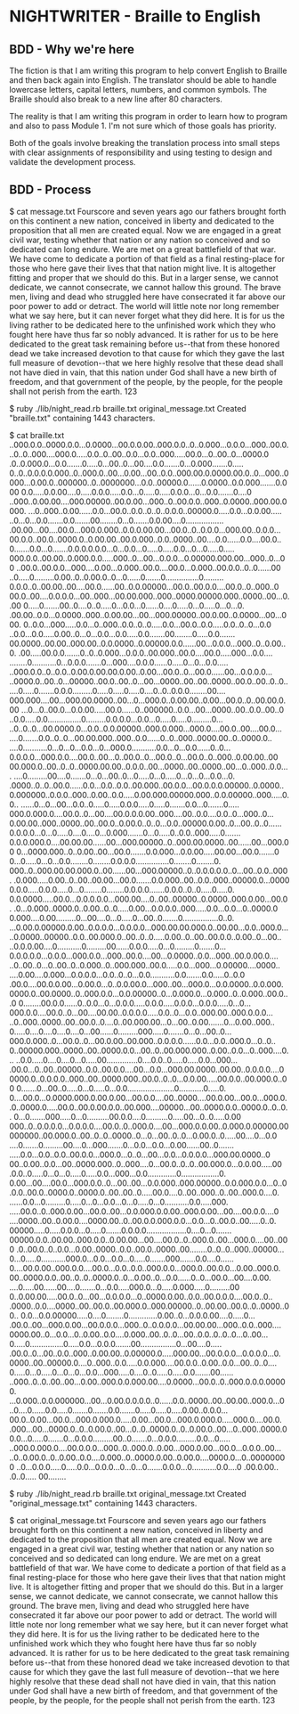 # NIGHTWRITER - Braille to English

## BDD - Why we're here
The fiction is that I am writing this program to help convert English to Braille and then back again into English. The translator should be able to handle lowercase letters, capital letters, numbers, and common symbols. The Braille should also break to a new line after 80 characters.

The reality is that I am writing this program in order to learn how to program and also to pass Module 1. I'm not sure which of those goals has priority.

Both of the goals involve breaking the translation process into small steps with clear assignments of responsibility and using testing to design and validate the development process.

## BDD - Process

$ cat message.txt
Fourscore and seven years ago our fathers brought forth on this continent a new nation, conceived in liberty and dedicated to the proposition that all men are created equal. Now we are engaged in a great civil war, testing whether that nation or any nation so conceived and so dedicated can long endure. We are met on a great battlefield of that war. We have come to dedicate a portion of that field as a final resting-place for those who here gave their lives that that nation might live. It is altogether fitting and proper that we should do this. But in a larger sense, we cannot dedicate, we cannot consecrate, we cannot hallow this ground. The brave men, living and dead who struggled here have consecrated it far above our poor power to add or detract. The world will little note nor long remember what we say here, but it can never forget what they did here. It is for us the living rather to be dedicated here to the unfinished work which they who fought here have thus far so nobly advanced. It is rather for us to be here dedicated to the great task remaining before us--that from these honored dead we take increased devotion to that cause for which they gave the last full measure of devotion--that we here highly resolve that these dead shall not have died in vain, that this nation under God shall have a new birth of freedom, and that government of the people, by the people, for the people shall not perish from the earth. 123

$ ruby ./lib/night_read.rb braille.txt original_message.txt
Created "braille.txt" containing 1443 characters.

$ cat braille.txt
..000.0.0..0000.0.0...0.0000...00.0.0.00..000.0.0..0..0.000...0.0.0...000..00.0.
..0..0..000....000.0.....0.0..0..00..0.0...0.0..000.....00.0...0..00..0...0000.0
.0..0.000.0...0.0.......0.....0...00..0...00....0.0.......0...0.000.......0.....
0..0..0.0.0.0.000..0..000.0..00...0.00...00..0.0..000.00.0.0000.00.0..0...000..0
000...0.00.0..000000..0..0000000...0.0..00000.0......0.0000..0.0.000.......0.000
0.0.....0.0.00....0.....0.0.0.....0.0...0.....0.....0.0.0...0...0.0.......0....0
..000..0.00.00....000.00000..00.0.00...000..0..00.0.0..000..0.0000..000.00.0000.
...0..000..0.00......0.0...00.0..0.0..0..0..0.0.0..00000.0.....0.0...0.0.00.....
..0...0...0.0.......0.0.......00........0...0.......0.0.00....0.................
.00.00...00....00.0...000.0.000..0.0.0.00.00...00.0..0..0.0.0...000.00..0.0.0...
00.0.0..00.0..0000.0..0.00.00..00.0.000..0.0..0000..00....0.0......0.0....00.0..
0.......0.0...0.......0.0.0.0.0.0...0...0.0...0.....0.....0.0...0...0.....0.....
000.0.0..00.00..0.000.0.0.....000..0...00...0.0.0...0.00000.000.00...000..0...00
..00.0..00.0.0...000....0.00...0.000..00.0....00.0...0.000..00.0.0..0..0......00
..0.....0.........0.00..0..0.00.0..0...0......0.......0...............0.........
0.0.0..0..00.00..00....00.0......00..0.0.00000...00.0..00.0.0....00.0..0..000..0
00.0..00....0.0.0.0...00..000...00.00.000..000..0000.00000.000..0000..00...0..00
0.....0.......00..0....0..0.....0...0.0...0......0....0.....0...0.....0...0...0.
.00.00..0.0...0.0000..000..0.00.00...00...000.00000..00.0.00..0.0000...00...000.
0..0.0...000.....0.0...0..000..0.0..0..0.....0.0...00.0..0.0.....0.0..0..0...0.0
..0.0...0.0.....0.00..0...0...0.0...0.0.....0.0.......00........0.....0.0.......
00.0000..00.00..000.00..0.0.0000..0.00000.0.0......00...0.0.0...000..0..0.00..0.
.00.....00.0.0.......0..0..0.000...0.0.0..00.000..00.0....00.0.....000...0.0....
........0...........0...0.0.0.......0...000....0.0.0......0.....0...0...0.0.....
..000.0.0..0..0.0..0.00.0.00.00.0.00..0.00...00.0..0...00.0......00...0.0.0.0...
..0000.0..00..0...00000..00.0..00..0...00...0000..00..00..0000..00.0..00..0..0..
....0.....0.......0.0.0.........0.....0.....0.....0....0..0..0.0.0........00....
000.000....00...000.00.0000..00...0...000.0..0.00.00..0.00...00.0..0..00.00.0.00
...0...0..00.0...0.0.00.....00.0......0..000000..0.0...00...0000..00..0.0..00..0
..0.0.....0.0...............0.........0.0.0.0...0.0...0.....0.....0.........0...
..0..0..0...00.0000.0...0.0..0.0.00000..000.0.000...000.0....00.0..00....00.0...
....0.......0.0..0..0...00.00.000..000..0.0......0..0..000..0000.00..0..0000.0..
....0...........0...0...0...0.0...0...000.0...........0.0...0...0.0......0..0...
0.0.0.0...000.0.0....00.0..00...0..00.0..0...00.0..0...00.0..0..000..0.00.00..00
00.000.0..00..0..0..0000.00.00..0.0.0..00...0000..00..0000..00...0..000..0.0....
....0.........00....0.......0...0...00..0...0.....0...0.....0...0...0...0.0...0.
.0000..0..0..00.0......0.0...0.0..0.0..00.000..00.0.0...00.0.0.0.00000..0.0000..
0.000000..0.0.0..000..0.00..0.0.....0.00.000.00000.000..0.0.00000..000.....0.0..
......0...0...00...0.0..0.....0.....0.0.0.....0.....0.......0.0...0.......0.....
000.0.000.0....00.0..0...00....00.0.0.0.00..000....00..0.0....0.0..0...000..0...
0.00.00..000..0000..00..00.0..0.00.0..0..0...0.0..00000.0.00..0...00..0..0......
0.0.0.0...0...0.....0....0....0...0.000.......0...0.....0..0.0..000.....0.......
0.0.0.000.0....00.00.00......00...000.00000..0..000.00.0000..00......00...000.00
0...0000.000..0..0.00..00...00.0.......0.0.000...0.0.00.....00.00...00.0.......0
0...0.....0...0...0.0........0........0.0.0.0...............0........0........0.
000..0..000.00.00.000.0..00......00...000.00000..0..0.0.0.0.0..0...00..0.0..000.
.0.000.....0.00..0..00..00.00...00.0.......0.0.000..00..0.0..000..00000.0...0000
0.0.0.....0.0.0.....0...0........0........0.0.0.0.......0.0.0..0..0.....0.....0.
0.0.0000.....00.0...0.0.0.0.0...000.00....0..00..00000..0.0000..000.0.00...00.0.
.0...0.000..0000.0..0.00..0..0.....0.00...0.0.0.0..000.....0.0...0.0...0..0000.0
0.000....0.00.........0...00....0...0.....0...00..0.......0................0..0.
...0.00.0.00000.0.00..0.0.0.0...0.0.0.0...000.00.00.000.0..00.00...0.0..000.0...
..0.0000..00000..0.0..00.000.0..00..0..0.....0.00..0..00..00.0.0..0.00..0...00..
..0.0.0.00....0...........0.........00......0.0.0.....0...0.........0.......0...
0.0.0.0.0...0.0.0...000.0.0...000..00.0....00...0.0000..0.0...000..00.0.00.0....
..0..00..0...0..00..0..0.000..0..000.000..00.0.....0.0...000...0.00000....0000..
....0.00....0.000...0.0.0.0...0.0..0..0...0.0...........0.0.......0.0.....0..0.0
.00.0....00.0.0.00...0.00.0...0..0.0.00.0...000..00...000.0...0.0.0000..0.0.000.
0000.0..00.0000..0..000.0.0...0.0.00000..0...0.000.0...0.000..0..0.000..00.0...0
0........00.0.0......0..0.0...0...0.0.0.....0.0.0.....0.0.0...0.0.0.....0...0...
000.0.0....00.0..0...00....00.00..0.0.0.0.....0.0..0...0.0..000.00..000.0.0.0...
..0..000..0000..00..00.0..0....0..00.000.00...0...00..0.00.......0...0.00..000..
0.....0....0....0....0....0...00......0.........000.....0.......0...0...00..0...
000.0.000..0...00.0..0...00.0.00..00.000..0.0.0.0......0.0...0.0..000.0...0..0..
0..00000.000..0000..00..0000.0.0...00..0..00.000.000..0.00..0.0...0..000....0...
..0.0.....0....0....0...0.....00..............0....0.0..0.....0.....0.0...000...
.00.0...0..00..00000..0.0..00.0.0....00...0.0...000.00.0000..00.00..0.0.0.0....0
0000.0..0.0.0.0..000..00..0000.000..00.0..0..0...0.0.00.....00.0.0..00.000.0..00
0.......0...00..0.....0...0.....0...0.0.....................0...........0.....0.
0....00.0...0.0000.000.0.00.0.00...00.0.0....00..0000....00.0.00...00.0...000.0.
.0..0000.0.....00.0..00.0.00.0.0..00.000....00000...00..0000.0.0..0000.0..0..0..
0...0.......000.....0...0..........00.0.0....0..........0.....00...0..0.....0.00
000..0..0.0.0.0...0.0.0.0....00.0..0..000.0....00...000.0.0.00..0.000.0.00000.00
000000..00.000.0..00..0..0..0000..0...0...00..0..0...0.00.0..0.....00....0...0.0
....0.......0.........00....0...000.......0...0.0...0.0...0.00......00..0.......
.....0.0...0.0..0.0..00.0.0...000.0...0..0...00...0.0...0.0.0.0...000.00.0000..0
00..0.00..0.0...00..0000.000..0..000....0...00.0..0..0..00.000.0...0.0.00.....00
.0.0..0.....0...0...0.....0.....0.0...000...0.0.............0.................0.
0.00...00....00.0...000.0.0..0...00..00...0.0.000..000.00000..0.0.000.0.0...0..0
.0.0..00.0..0000.0..0000.0..00..00..0.....00.0....0..00..000..0..00..000.0....0.
......0.0...0.........0.....0...0...0.0...0...0.....0...0...........0.0.....000.
.....00.0..0..000.0.00...00.0..00...0.0.000.0.0.00..000.0.00...00....00.0.0....0
....0000..00..0.00.0....0000.00..0..00.0.0.000.0.0...0.0...0..00.0..00.....0..0.
00000.....0.....0.0.0...0.....0.......0.0.0.0..................0....0...0.......
00000.0.0..00.00..000.0.0..0.00.00...00....00.0..0..000.0..00...000.0....00..000
.0..00.0..0..0.0...0.00..0000..0.0..00.0..0000..00........0..0..0..000..00000...
0...0.....0...........000.0...0.0...0.0...0.....0.......000.......0.0....0......
0....00.0.00..000.0.0....00.0...0.0..0.0..000.0.0...000.0..00.0.0...0.00..000.0.
00..0000.0.0..00..0..0..0000.0..0...0.00..0...0.0......0..0...00.0...00....0.00.
....0.....00......00....0.......0...0.0.....000.0...0.....0.000.....0.........00
0..0.00.00.....00.0..0...00...0.0.0.0...0..0000.0.00..0.0..00.0.0.0....00.0..0..
.0000..0.0....0000..00..00.0..00.000.0..000.00000..0..00.00..00.0..0..0000..00..
0.0...0.0.00000.....0....0........0.............0.00..0...0.0.0.00....0.....0...
.00.0..00...000.0.00...00.0.0.0...000..0..0.0.0.0...00.00.00...000..0.0..000....
0000.00..0...0.0...0..0.00..0.0....0.000..00..0..0...00..0.0..0..0..0...0..00...
0.....0...............0.....0.0...0.0.0.......00................0...00....0.....
.00.0..0...00..0.0..000..0.00.00..0.00000.0.....000.00...00.0.0.0...0.0.0.0...0.
0000..00..00000.0....0..000..0.0.....0.0.000....00.0.0..0.00..0.0...00..0..0....
0.....0...0.....0...0...0...0.0...000.....0....0..0.....0.....0.0.......00......
..000..0..0..00..00...0.00..000.0.0.000.00....0.0000...00.0..0..000.0.0.0.00000.
...0.000..0.0.000000...00...0.00.0.0.0.0..0......0.0..0000..00..00.00..000.0...0
..0....0......0.0.....0.......0.......0.0.......0.....0.....0.....0.00..0.0.0...
00.0..0.00...00.0...000.0.000.0.....0.00...00.0...000.0.000.0.....000.0....00.0.
.000...00...0000.0..0..0.00.0..00...0..0..0000.0..0..0.00.0..00...0..000..0000.0
0.0...0.....0.......0...0.0.0.........00..0.......0...0.0.0.........0.0...0.....
..000.0.000.0....00.0.0.0...000..0..000.0..0.00...000.0.00...00.0...0.0.0..00...
..0..0.00.0..0..0.00..0.0....0.000..0..0000.0.00..0.00.0....0000.0...0..00000000
..0...0.0.0.....0.....0.0...0.0.0...0...0...0.......0.0.0...0...........0.0....0
.00.0.00..
.0..0.....
00........

$ ruby ./lib/night_read.rb braille.txt original_message.txt
Created "original_message.txt" containing 1443 characters.

$ cat original_message.txt
Fourscore and seven years ago our fathers brought forth on this continent a new nation, conceived in liberty and dedicated to the proposition that all men are created equal. Now we are engaged in a great civil war, testing whether that nation or any nation so conceived and so dedicated can long endure. We are met on a great battlefield of that war. We have come to dedicate a portion of that field as a final resting-place for those who here gave their lives that that nation might live. It is altogether fitting and proper that we should do this. But in a larger sense, we cannot dedicate, we cannot consecrate, we cannot hallow this ground. The brave men, living and dead who struggled here have consecrated it far above our poor power to add or detract. The world will little note nor long remember what we say here, but it can never forget what they did here. It is for us the living rather to be dedicated here to the unfinished work which they who fought here have thus far so nobly advanced. It is rather for us to be here dedicated to the great task remaining before us--that from these honored dead we take increased devotion to that cause for which they gave the last full measure of devotion--that we here highly resolve that these dead shall not have died in vain, that this nation under God shall have a new birth of freedom, and that government of the people, by the people, for the people shall not perish from the earth. 123
